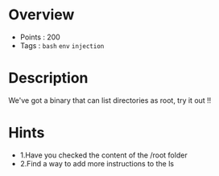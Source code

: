# Overview #
- Points : 200
- Tags : `bash` `env` `injection`

# Description #
We've got a binary that can list directories as root, try it out !!

# Hints #
* 1.Have you checked the content of the /root folder
* 2.Find a way to add more instructions to the ls
